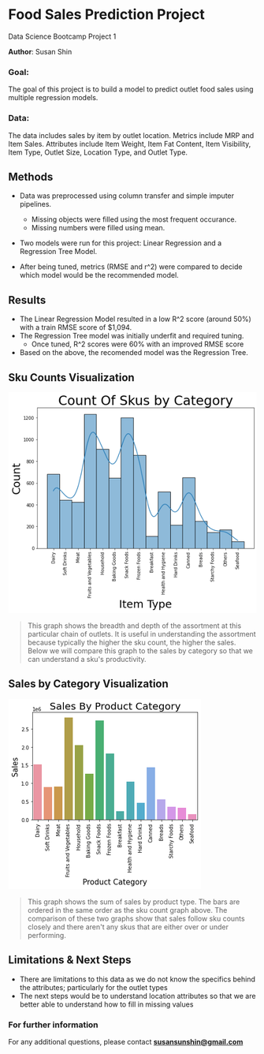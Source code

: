 # Food Sales Prediction Project
Data Science Bootcamp Project 1

**Author**: Susan Shin

### Goal:
The goal of this project is to build a model to predict outlet food sales using multiple regression models.


### Data:
The data includes sales by item by outlet location.
Metrics include MRP and Item Sales.
Attributes include Item Weight, Item Fat Content, Item Visibility, Item Type, Outlet Size, Location Type, and Outlet Type.


## Methods
- Data was preprocessed using column transfer and simple imputer pipelines.
  - Missing objects were filled using the most frequent occurance.
  - Missing numbers were filled using mean.
  
- Two models were run for this project: Linear Regression and a Regression Tree Model.
- After being tuned, metrics (RMSE and r^2) were compared to decide which model would be the recommended model.

## Results
- The Linear Regression Model resulted in a low R^2 score (around 50%) with a train RMSE score of $1,094.  
- The Regression Tree model was initially underfit and required tuning.
  - Once tuned, R^2 scores were 60% with an improved RMSE score
- Based on the above, the recomended model was the Regression Tree.

## Sku Counts Visualization
![](https://github.com/susansunshin/FoodPredictionProject/blob/main/photos/sku%20count%202.png)
> This graph shows the breadth and depth of the assortment at this particular chain of outlets.
> It is useful in understanding the assortment because typically the higher the sku count, the higher the sales.
> Below we will compare this graph to the sales by category so that we can understand a sku's productivity.

## Sales by Category Visualization
![](https://github.com/susansunshin/FoodPredictionProject/blob/main/sum%20of%20sales.png)

> This graph shows the sum of sales by product type.
> The bars are ordered in the same order as the sku count graph above.
> The comparison of these two graphs show that sales follow sku counts closely and there aren't any skus that are either over or under performing.


## Limitations & Next Steps
- There are limitations to this data as we do not know the specifics behind the attributes; particularly for the outlet types
- The next steps would be to understand location attributes so that we are better able to understand how to fill in missing values

### For further information

For any additional questions, please contact **susansunshin@gmail.com**
